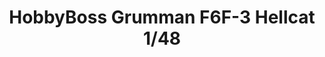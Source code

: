 ---
layout: product
title: "HobbyBoss Grumman F6F-3 Hellcat 1/48"
price: "2300" 
desc: "Maketa"
img_path: "/assets/img/80339.jpg"
brand: "N/A"
available: true
special_offer: false
new: false
soon: true
cat: "010000"
subcat: "013100"
subsubcat: "0N/A"
sifra: "80339"
---